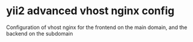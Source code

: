 # yii2 advanced vhost nginx config
Configuration of vhost nginx for the frontend on the main domain, and the backend on the subdomain
